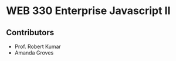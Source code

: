 <h1>WEB 330 Enterprise Javascript II</h1>
<h2>Contributors</h2>
<ul>
  <li>Prof. Robert Kumar</li>
  <li>Amanda Groves</li>
</ul>
